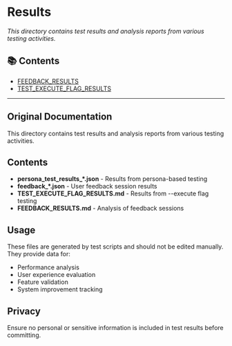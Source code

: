 # Results

*This directory contains test results and analysis reports from various testing activities.*

## 📚 Contents

- [FEEDBACK_RESULTS](FEEDBACK_RESULTS.md)
- [TEST_EXECUTE_FLAG_RESULTS](TEST_EXECUTE_FLAG_RESULTS.md)

---

## Original Documentation


This directory contains test results and analysis reports from various testing activities.

## Contents

- **persona_test_results_*.json** - Results from persona-based testing
- **feedback_*.json** - User feedback session results
- **TEST_EXECUTE_FLAG_RESULTS.md** - Results from --execute flag testing
- **FEEDBACK_RESULTS.md** - Analysis of feedback sessions

## Usage

These files are generated by test scripts and should not be edited manually. They provide data for:
- Performance analysis
- User experience evaluation
- Feature validation
- System improvement tracking

## Privacy

Ensure no personal or sensitive information is included in test results before committing.